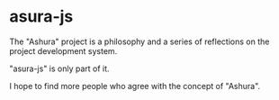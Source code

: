 # asura-js
The "Ashura" project is a philosophy and a series of reflections on the project development system.

"asura-js" is only part of it.

I hope to find more people who agree with the concept of "Ashura".
